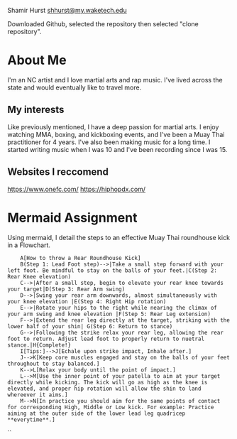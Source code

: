 Shamir Hurst shhurst@my.waketech.edu


Downloaded Github, selected the repository then selected "clone repository".
# About Me
I'm an NC artist and I love martial arts and rap music. I've lived across the state and would eventually like to travel more.
## My interests
Like previously mentioned, I have a deep passion for martial arts. I enjoy watching MMA, boxing, and kickboxing events, and I've been a Muay Thai practitioner for 4 years. I've also been making music for a long time. I started writing music when I was 10 and I've been recording since I was 15. 
## Websites I reccomend 
https://www.onefc.com/ https://hiphopdx.com/
# Mermaid Assignment
Using mermaid, I detail the steps to an effective Muay Thai roundhouse kick in a Flowchart.
```flowchart TD
    A[How to throw a Rear Roundhouse Kick]
    B(Step 1: Lead Foot step)-->|Take a small step forward with your left foot. Be mindful to stay on the balls of your feet.|C(Step 2: Rear Knee elevation)
    C-->|After a small step, begin to elevate your rear knee towards your target|D(Step 3: Rear Arm swing)
    D-->|Swing your rear arm downwards, almost simultaneously with your knee elevation |E(Step 4: Right Hip rotation)
    E-->|Rotate your hips to the right while nearing the climax of your arm swing and knee elevation |F(Step 5: Rear Leg extension)
    F-->|Extend the rear leg directly at the target, striking with the lower half of your shin| G(Step 6: Return to stance)
    G-->|Following the strike relax your rear leg, allowing the rear foot to return. Adjust lead foot to properly return to nuetral stance.|H{Complete!}
    I[Tips:]-->J[Echale upon strike impact, Inhale after.]
    J-->K[Keep core muscles engaged and stay on the balls of your feet throughout to stay balanced.]
    K-->L[Relax your body until the point of impact.]
    L-->M[Use the inner point of your patella to aim at your target directly while kicking. The kick will go as high as the knee is elevated, and proper hip rotation will allow the shin to land whereever it aims.]
    M-->N[In practice you should aim for the same points of contact for corresponding High, Middle or Low kick. For example: Practice aiming at the outer side of the lower lead leg quadricep **everytime**.]
```
``
